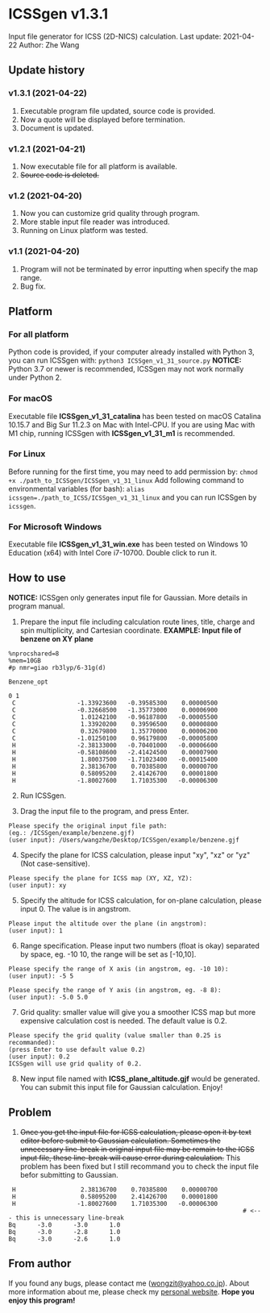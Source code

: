 # ICSSgen v1.3.1
Input file generator for ICSS (2D-NICS) calculation.
Last update: 2021-04-22
Author: Zhe Wang

## Update history
### v1.3.1 (2021-04-22)
1. Executable program file updated, source code is provided.
2. Now a quote will be displayed before termination.
3. Document is updated.

### v1.2.1 (2021-04-21)
1. Now executable file for all platform is available.
2. ~~Source code is deleted.~~

### v1.2 (2021-04-20)
1. Now you can customize grid quality through program.
2. More stable input file reader was introduced.
3. Running on Linux platform was tested.

### v1.1 (2021-04-20)
1. Program will not be terminated by error inputting when specify the map range.
3. Bug fix.

## Platform
### For all platform
Python code is provided, if your computer already installed with Python 3, you can run ICSSgen with:
`python3 ICSSgen_v1_31_source.py`
**NOTICE:** Python 3.7 or newer is recommended, ICSSgen may not work normally under Python 2.

### For macOS
Executable file **ICSSgen_v1_31_catalina** has been tested on macOS Catalina 10.15.7 and Big Sur 11.2.3 on Mac with Intel-CPU. If you are using Mac with M1 chip, running ICSSgen with **ICSSgen_v1_31_m1** is recommended.

### For Linux
Before running for the first time, you may need to add permission by:
`chmod +x ./path_to_ICSSgen/ICSSgen_v1_31_linux`
Add following command to environmental variables (for bash):
`alias icssgen=./path_to_ICSS/ICSSgen_v1_31_linux`
and you can run ICSSgen by `icssgen`.

### For Microsoft Windows
Executable file **ICSSgen_v1_31_win.exe** has been tested on Windows 10 Education (x64) with Intel Core i7-10700. Double click to run it.

## How to use
**NOTICE:** ICSSgen only generates input file for Gaussian. More details in program manual.

1. Prepare the input file including calculation route lines, title, charge and spin multiplicity, and Cartesian coordinate.
**EXAMPLE: Input file of benzene on XY plane**
```
%nprocshared=8
%mem=10GB
#p nmr=giao rb3lyp/6-31g(d)

Benzene_opt

0 1
 C                 -1.33923600   -0.39585300    0.00000500
 C                 -0.32668500   -1.35773000    0.00006900
 C                  1.01242100   -0.96187800   -0.00005500
 C                  1.33920200    0.39596500    0.00000800
 C                  0.32679800    1.35770000    0.00006200
 C                 -1.01250100    0.96179800   -0.00005800
 H                 -2.38133000   -0.70401000   -0.00006600
 H                 -0.58108600   -2.41424500    0.00007900
 H                  1.80037500   -1.71023400   -0.00015400
 H                  2.38136700    0.70385800    0.00000700
 H                  0.58095200    2.41426700    0.00001800
 H                 -1.80027600    1.71035300   -0.00006300

```

2. Run ICSSgen.

3. Drag the input file to the program, and press Enter. 
```
Please specify the original input file path:
(eg.: /ICSSgen/example/benzene.gjf)
(user input): /Users/wangzhe/Desktop/ICSSgen/example/benzene.gjf 
```

4. Specify the plane for ICSS calculation, please input "xy", "xz" or "yz" (Not case-sensitive).
```
Please specify the plane for ICSS map (XY, XZ, YZ):
(user input): xy
```

5. Specify the altitude  for ICSS calculation, for on-plane calculation, please input 0. The value is in angstrom.
```
Please input the altitude over the plane (in angstrom):
(user input): 1
```

6. Range specification. Please input two numbers (float is okay) separated by space, eg. -10 10, the range will be set as [-10,10].
```
Please specify the range of X axis (in angstrom, eg. -10 10):
(user input): -5 5

Please specify the range of Y axis (in angstrom, eg. -8 8):
(user input): -5.0 5.0
```

7. Grid quality: smaller value will give you a smoother ICSS map but more expensive calculation cost is needed. The default value is 0.2.
```
Please specify the grid quality (value smaller than 0.25 is recommanded):
(press Enter to use default value 0.2)
(user input): 0.2
ICSSgen will use grid quality of 0.2.
```

8. New input file named with **ICSS_plane_altitude.gjf** would be generated.  You can submit this input file for Gaussian calculation. Enjoy!

## Problem
1. ~~Once you get the input file for ICSS calculation, please open it by text editor before submit to Gaussian calculation. Sometimes the unnecessary line-break in original input file may be remain to the ICSS input file, these line-break will cause error during calculation.~~
This problem has been fixed but I still recommand you to check the input file befor submitting to Gaussian.
```
 H                  2.38136700    0.70385800    0.00000700
 H                  0.58095200    2.41426700    0.00001800
 H                 -1.80027600    1.71035300   -0.00006300
                                                                 # <--- this is unnecessary line-break
Bq      -3.0      -3.0      1.0
Bq      -3.0      -2.8      1.0
Bq      -3.0      -2.6      1.0
```


## From author
If you found any bugs, please contact me (wongzit@yahoo.co.jp).
About more information about me, please check my [personal website](https://www.wangzhe95.net).
 **Hope you enjoy this program!**

